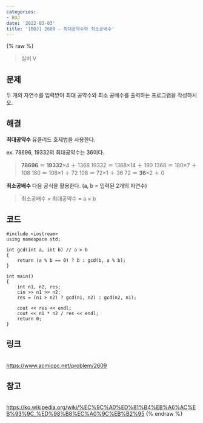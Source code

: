 ```yaml
---
categories:
- BOJ
date: '2022-03-03'
title: '[BOJ] 2609 - 최대공약수와 최소공배수'
---
```


{% raw %}
>실버 V

## 문제
두 개의 자연수를 입력받아 최대 공약수와 최소 공배수를 출력하는 프로그램을 작성하시오.

##  해결
**최대공약수**
유클리드 호제법을 사용한다.

ex. 78696, 19332의 최대공약수는 36이다.
>**78696** ＝ **19332**×4 ＋ 1368
>19332 ＝ 1368×14 ＋ 180
>1368 ＝ 180×7 ＋ 108
>180 ＝ 108×1 ＋ 72
>108 ＝ 72×1 ＋ 36
>72 ＝ **36**×2 ＋ 0

**최소공배수**
다음 공식을 활용한다. (a, b = 입력된 2개의 자연수)
> 최소공배수 × 최대공약수 = a × b<br>

## 코드
```
#include <iostream>
using namespace std;

int gcd(int a, int b) // a > b
{
	return (a % b == 0) ? b : gcd(b, a % b);
}

int main()
{
	int n1, n2, res;
	cin >> n1 >> n2;
	res = (n1 > n2) ? gcd(n1, n2) : gcd(n2, n1);

	cout << res << endl;
	cout << n1 * n2 / res << endl;
	return 0;
}
```

## 링크
<br>https://www.acmicpc.net/problem/2609

## 참고
<br>https://ko.wikipedia.org/wiki/%EC%9C%A0%ED%81%B4%EB%A6%AC%EB%93%9C_%ED%98%B8%EC%A0%9C%EB%B2%95
{% endraw %}